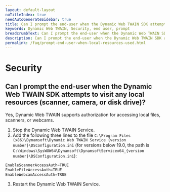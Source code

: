 ```yaml
---
layout: default-layout
noTitleIndex: true
needAutoGenerateSidebar: true
title: Can I prompt the end-user when the Dynamic Web TWAIN SDK attempts to visit any local resources (scanner, camera, or disk drive)?
keywords: Dynamic Web TWAIN, Security, end user, prompt
breadcrumbText: Can I prompt the end-user when the Dynamic Web TWAIN SDK attempts to visit any local resources (scanner, camera, or disk drive)?
description: Can I prompt the end-user when the Dynamic Web TWAIN SDK attempts to visit any local resources (scanner, camera, or disk drive)?
permalink: /faq/prompt-end-user-when-local-resources-used.html
---
```


# Security

## Can I prompt the end-user when the Dynamic Web TWAIN SDK attempts to visit any local resources (scanner, camera, or disk drive)?

Yes, Dynamic Web TWAIN supports authorization for accessing local files, scanners, or webcams.

1. Stop the Dynamic Web TWAIN Service.
2. Add the following three lines to the file `C:\Program Files (x86)\Dynamsoft\Dynamic Web TWAIN Service {version number}\DSConfiguration.ini` (for versions below 19.0, the path is `C:\Windows\SysWOW64\Dynamsoft\DynamsoftServicex64_{version number}\DSConfiguration.ini`):
```javascript
EnableScannerAccessAuth=TRUE
EnableFileAccessAuth=TRUE
EnableWebcamAccessAuth=TRUE
```
3. Restart the Dynamic Web TWAIN Service.